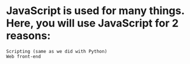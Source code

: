 # JavaScript is used for many things. Here, you will use JavaScript for 2 reasons:
    Scripting (same as we did with Python)
    Web front-end
